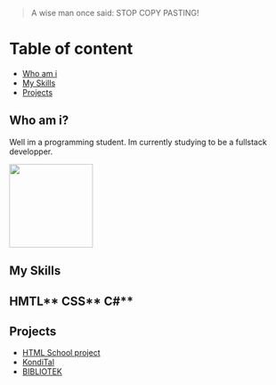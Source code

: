 > A wise man once said: STOP COPY PASTING!



# Table of content

* [Who am i](#Who-am-i)
* [My Skills](#My-Skills)
* [Projects](#Projects)










## Who am i?
Well im a programming student.
Im currently studying to be a fullstack developper.


<p>
  <a href="https://www.shorturl.at/nsyHK">
<img src="https://www.lifepng.com/wp-content/uploads/2020/10/58967e8c0803320bf17c2fb7-1.png" width="150" href="https:\\www.human-bait.com" />
    </a>
</p>

## My Skills
HMTL**
CSS**
C#**
---


## Projects
* [HTML School project](https://github.com/failbreak/Clientside/tree/master/Clientside)
* [KondiTal](https://github.com/failbreak/Kondi)
* [BIBLIOTEK](https://github.com/failbreak/Biblioteket/tree/develop)






